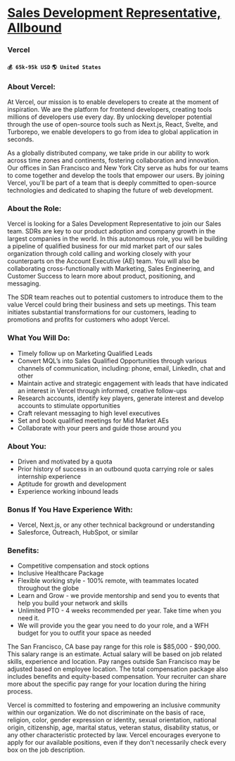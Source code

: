 # [Sales Development Representative, Allbound](https://www.remotewlb.com/apply/sales-development-representative-allbound)  
### Vercel  
#### `💰 65k-95k USD` `🌎 United States`  

### About Vercel:

At Vercel, our mission is to enable developers to create at the moment of inspiration. We are the platform for frontend developers, creating tools millions of developers use every day. By unlocking developer potential through the use of open-source tools such as Next.js, React, Svelte, and Turborepo, we enable developers to go from idea to global application in seconds.

As a globally distributed company, we take pride in our ability to work across time zones and continents, fostering collaboration and innovation. Our offices in San Francisco and New York City serve as hubs for our teams to come together and develop the tools that empower our users. By joining Vercel, you'll be part of a team that is deeply committed to open-source technologies and dedicated to shaping the future of web development.

### About the Role:

Vercel is looking for a Sales Development Representative to join our Sales team. SDRs are key to our product adoption and company growth in the largest companies in the world. In this autonomous role, you will be building a pipeline of qualified business for our mid market part of our sales organization through cold calling and working closely with your counterparts on the Account Executive (AE) team. You will also be collaborating cross-functionally with Marketing, Sales Engineering, and Customer Success to learn more about product, positioning, and messaging.

The SDR team reaches out to potential customers to introduce them to the value Vercel could bring their business and sets up meetings. This team initiates substantial transformations for our customers, leading to promotions and profits for customers who adopt Vercel.

### What You Will Do:

  * Timely follow up on Marketing Qualified Leads
  * Convert MQL’s into Sales Qualified Opportunities through various channels of communication, including: phone, email, LinkedIn, chat and other
  * Maintain active and strategic engagement with leads that have indicated an interest in Vercel through informed, creative follow-ups
  * Research accounts, identify key players, generate interest and develop accounts to stimulate opportunities
  * Craft relevant messaging to high level executives
  * Set and book qualified meetings for Mid Market AEs
  * Collaborate with your peers and guide those around you

### About You:

  * Driven and motivated by a quota
  * Prior history of success in an outbound quota carrying role or sales internship experience
  * Aptitude for growth and development
  * Experience working inbound leads

### Bonus If You Have Experience With:

  * Vercel, Next.js, or any other technical background or understanding
  * Salesforce, Outreach, HubSpot, or similar

### Benefits:

  * Competitive compensation and stock options
  * Inclusive Healthcare Package
  * Flexible working style - 100% remote, with teammates located throughout the globe
  * Learn and Grow - we provide mentorship and send you to events that help you build your network and skills
  * Unlimited PTO - 4 weeks recommended per year. Take time when you need it.
  * We will provide you the gear you need to do your role, and a WFH budget for you to outfit your space as needed

The San Francisco, CA base pay range for this role is $85,000 - $90,000. This salary range is an estimate. Actual salary will be based on job related skills, experience and location. Pay ranges outside San Francisco may be adjusted based on employee location. The total compensation package also includes benefits and equity-based compensation. Your recruiter can share more about the specific pay range for your location during the hiring process.

Vercel is committed to fostering and empowering an inclusive community within our organization. We do not discriminate on the basis of race, religion, color, gender expression or identity, sexual orientation, national origin, citizenship, age, marital status, veteran status, disability status, or any other characteristic protected by law. Vercel encourages everyone to apply for our available positions, even if they don't necessarily check every box on the job description.

